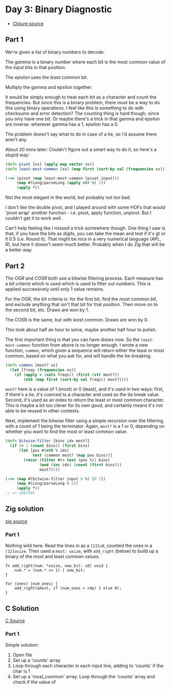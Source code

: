# Day 3: Binary Diagnostic

* [Clojure source](./clojure/src/aoc2021/day03.clj)

## Part 1

We're given a list of binary numbers to decode.

The _gamma_ is a binary number where each bit is the most common value of the input bits in that position.

The _epsilon_ uses the _least_ common bit.

Multiply the gamma and epsilon together.

It would be simply enough to treat each bit as a character and count the frequencies. But since this is a binary problem, there must be a way to do this using binary operations. I feel like this is something to do with checksums and error detection? The counting thing is hard though, since you only have one bit. Or maybe there's a trick in that gamma and epsilon are inverse: wherever gamma has a 1, epsilon has a 0.

The problem doesn't say what to do in case of a tie, so I'd assume there aren't any.

About 20 mins later: Couldn't figure out a smart way to do it, so here's a stupid way:

``` clojure
(defn pivot [xs] (apply map vector xs))
(defn least-most-common [xs] (map first (sort-by val (frequencies xs))))

(->> (pivot (map least-most-common (pivot input)))
     (map #(Long/parseLong (apply str %) 2))
     (apply *))
```

Not the most elegant in the world, but probably not too bad.

I don't like the double pivot, and I played around with some HOFs that would 'pivot wrap' another function - i.e. pivot, apply function, unpivot. But I couldn't get it to work well.

Can't help feeling like I missed a trick somewhere though. One thing I saw is that, if you have the bits as digits, you can take the mean and test if it's gt or lt 0.5 (i.e. Round it). That might be nice in a very numerical language (APL, R), but here it doesn't seem much better. Probably when I do Zig that will be a better way.

## Part 2

The _OGR_ and _COSR_ both use a bitwise filtering process. Each measure has a _bit criteria_ which is used which is used to filter out numbers. This is applied successively until only 1 value remains.

For the OGR, the bit criteria is: for the first bit, find the _most common bit_, and exclude anything that isn't that bit for that position. Then move on to the second bit, etc. Draws are won by 1.

The COSR is the same, but with _least common_. Draws are won by 0.

This took about half an hour to solve, maybe another half hour to polish.

The first important thing is that you can have _draws_ now. So the `least-most-common` function from above is no longer enough. I wrote a new function, `common`, which given a sequence will return either the least or most common, based on what you ask for, and will handle the tie-breaking.

``` clojure
(defn common [most? xs]
  (let [freqs (frequencies xs)]
    (if (apply = (vals freqs)) (first (str most?))
        (nth (map first (sort-by val freqs)) most?))))
```

`most?` here is a value of 1 (most) or 0 (least), and it's used in two ways: first, if there's a tie, it's coerced to a character and used as the tie break value. Second, it's used as an index to return the least or most common character. This is maybe a bit too clever for its own good, and certainly means it's not able to be reused in other contexts.

Next, implement the bitwise filter using a simple recursion over the filtering, with a count of 1 being the terminator. Again, `most?` is a 1 or 0, depending on whether you want to find the most or least common value.

``` clojure
(defn bitwise-filter [bins idx most?]
  (if (= 1 (count bins)) (first bins)
      (let [pos #(nth % idx)
            test (common most? (map pos bins))]
        (recur (filter #(= test (pos %)) bins)
               (mod (inc idx) (count (first bins)))
               most?))))

(->> (map #(bitwise-filter input 0 %) [0 1])
     (map #(Long/parseLong % 2))
     (apply *))
;; => 1007985
```

## Zig solution

[zig source](./zig/src/day03.zig)

### Part 1
Nothing wild here. Read the lines in as a `[13]u8`, counted the ones in a `[12]usize`. Then used a `most: usize`, with `add_right` (below) to build up a binary of the most and least common values.

```zig
fn add_right(num: *usize, new_bit: u8) void {
    num.* = (num.* << 1) | new_bit;
}

for (ones) |num_ones| {
    add_right(&most, if (num_ones > cmp) 1 else 0);
}
```

## C Solution

[C Source](./c/day3.c)

### Part 1
Simple solution:

1. Open file
2. Set up a 'counts' array
3. Loop through each character in each input line, adding to 'counts' if the char is 1
4. Set up a 'most_common' array. Loop through the 'counts' array and check if the value of 
